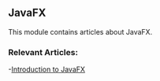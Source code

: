 ## JavaFX

This module contains articles about JavaFX.

### Relevant Articles:
-[Introduction to JavaFX](https://www.baeldung.com/javafx)

